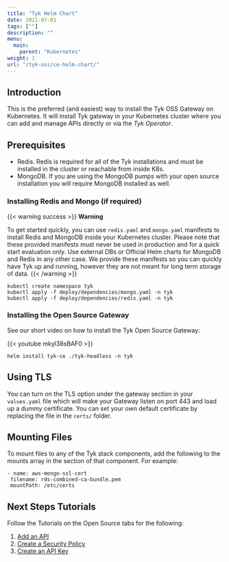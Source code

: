 ```yaml
---
title: "Tyk Helm Chart"
date: 2021-07-01
tags: [""]
description: ""
menu:
  main:
    parent: "Kubernetes"
weight: 1
url: "/tyk-oss/ce-helm-chart/"
---
```


## Introduction

This is the preferred (and easiest) way to install the Tyk OSS Gateway on Kubernetes. 
It will install Tyk gateway in your Kubernetes cluster where you can add and manage APIs directly or via the *Tyk Operator*.
    
## Prerequisites

 - Redis. Redis is required for all of the Tyk installations and must be installed in the cluster or reachable from inside K8s.
 - MongoDB. If you are using the MongoDB pumps with your open source installation you will require MongoDB installed as well.

### Installing Redis and Mongo (if required)

{{< warning  success >}}
**Warning**

To get started quickly, you can use `redis.yaml` and `mongo.yaml` manifests to install Redis and MongoDB inside your Kubernetes cluster. Please note that these provided manifests must never be used in production and for a quick start evaluation only. Use external DBs or Official Helm charts for MongoDB and Redis in any other case. We provide these manifests so you can quickly have Tyk up and running, however they are not meant for long term storage of data.
{{< /warning >}}

```{copy.Wrapper}
kubectl create namespace tyk
kubectl apply -f deploy/dependencies/mongo.yaml -n tyk
kubectl apply -f deploy/dependencies/redis.yaml -n tyk
```
 ### Installing the Open Source Gateway

 See our short video on how to install the Tyk Open Source Gateway:

 {{< youtube mkyl38sBAF0 >}}

 ```{copy.Wrapper}
 helm install tyk-ce ./tyk-headless -n tyk
 ```

 ## Using TLS

 You can turn on the TLS option under the gateway section in your `values.yaml` file which will make your Gateway listen on port 443 and load up a dummy certificate. You can set your own default certificate by replacing the file in the `certs/` folder.

## Mounting Files

To mount files to any of the Tyk stack components, add the following to the mounts array in the section of that component. For example:

 ```{copy.Wrapper}
 - name: aws-mongo-ssl-cert
  filename: rds-combined-ca-bundle.pem
  mountPath: /etc/certs
```

 ## Next Steps Tutorials

Follow the Tutorials on the Open Source tabs for the following:

1. [Add an API](/docs/getting-started/tutorials/create-api/)
2. [Create a Security Policy](/docs/getting-started/tutorials/create-security-policy/)
3. [Create an API Key](/docs/getting-started/tutorials/create-api-key/)